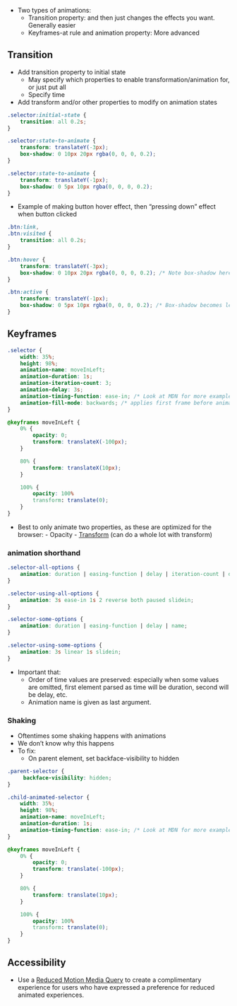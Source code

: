 - Two types of animations:
	- Transition property: and then just changes the effects you want. Generally easier
	- Keyframes-at rule and animation property: More advanced

## Transition
- Add transition property to initial state
	- May specify which properties to enable transformation/animation for, or just put all
	- Specify time
- Add transform and/or other properties to modify on animation states
```css
.selector:initial-state {
	transition: all 0.2s;
}

.selector:state-to-animate {
	transform: translateY(-3px);
	box-shadow: 0 10px 20px rgba(0, 0, 0, 0.2);
}

.selector:state-to-animate {
	transform: translateY(-1px);
	box-shadow: 0 5px 10px rgba(0, 0, 0, 0.2);
}
```

- Example of making button hover effect, then “pressing down” effect when button clicked
```css
.btn:link,
.btn:visited {
	transition: all 0.2s;
}

.btn:hover {
	transform: translateY(-3px);
	box-shadow: 0 10px 20px rgba(0, 0, 0, 0.2); /* Note box-shadow here vs active */
}

.btn:active {
	transform: translateY(-1px);
	box-shadow: 0 5px 10px rgba(0, 0, 0, 0.2); /* Box-shadow becomes less upon clicking that adds to "pressing down" effect */
}
```

## Keyframes
```css
.selector {
	width: 35%;
	height: 98%;
	animation-name: moveInLeft;
	animation-duration: 1s;
	animation-iteration-count: 3;
	animation-delay: 3s;
	animation-timing-function: ease-in; /* Look at MDN for more examples */
	animation-fill-mode: backwards; /* applies first frame before animation starts, look at MDN for other examples */
}

@keyframes moveInLeft {
	0% {
		opacity: 0;
		transform: translateX(-100px);
	}

	80% {
		transform: translateX(10px);
	}

	100% {
		opacity: 100%
		transform: translate(0);
	}
}
```

- Best to only animate two properties, as these are optimized for the browser:
		- Opacity
		- [Transform](transform) (can do a whole lot with transform)

### animation shorthand
```css
.selector-all-options {
	animation: duration | easing-function | delay | iteration-count | direction | fill-mode | play-state | name;
}

.selector-using-all-options {
	animation: 3s ease-in 1s 2 reverse both paused slidein;
}

```

```css
.selector-some-options {
	animation: duration | easing-function | delay | name;
}

.selector-using-some-options {
	animation: 3s linear 1s slidein;
}
```
- Important that:
	- Order of time values are preserved: especially when some values are omitted, first element parsed as time will be duration, second will be delay, etc.
	- Animation name is given as last argument.

### Shaking
- Oftentimes some shaking happens with animations
- We don’t know why this happens
- To fix: 
	- On parent element, set backface-visibility to hidden
```css
.parent-selector {
	 backface-visibility: hidden;
}

.child-animated-selector {
	width: 35%;
	height: 98%;
	animation-name: moveInLeft;
	animation-duration: 1s;
	animation-timing-function: ease-in; /* Look at MDN for more examples */
}

@keyframes moveInLeft {
	0% {
		opacity: 0;
		transform: translate(-100px);
	}

	80% {
		transform: translate(10px);
	}

	100% {
		opacity: 100%
		transform: translate(0);
	}
}
```

## Accessibility
- Use a [Reduced Motion Media Query](https://developer.mozilla.org/en-US/docs/Web/CSS/@media/prefers-reduced-motion) to create a complimentary experience for users who have expressed a preference for reduced animated experiences.